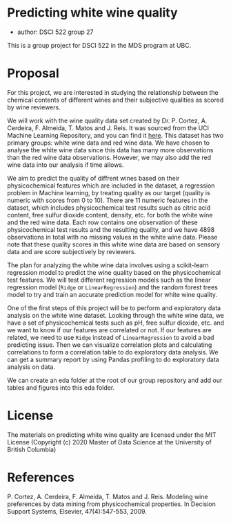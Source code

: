 # Predicting white wine quality

  - author: DSCI 522 group 27

This is a group project for DSCI 522 in the MDS program at UBC.

# Proposal 

For this project, we are interested in studying the relationship between the chemical contents of different wines and their subjective qualities as scored by wine reviewers.

We will work with the wine quality data set created by Dr. P. Cortez, 
A. Cerdeira, F. Almeida, T. Matos and J. Reis. It was sourced from the UCI Machine Learning Repository, 
and you can find it [here](https://archive.ics.uci.edu/ml/datasets/wine+quality). 
This dataset has two primary groups: white wine data and red wine data. 
We have chosen to analyse the white wine data since this data has many more observations than the red wine data observations. 
However, we may also add the red wine data into our analysis if time allows. 

We aim to predict the quality of diffrent wines based on their physicochemical features which are included in the dataset,
a regression problem in Machine learning, by treating quality as our target (quality is numeric with scores from 0 to 10).
There are 11 numeric features in the dataset, which includes physicochemical test results such as citric acid content, free sulfur dioxide content, 
density, etc. for both the white wine and the red wine data. Each row contains one observation of these physicochemical test results and the resulting quality,
and we have 4898 observations in total with no missing values in the white wine data. 
Please note that these quality scores in this white wine data are based on sensory data and are score subjectively by reviewers.

The plan for analyzing the white wine data involves using a scikit-learn regression model to predict the wine quality based on the physicochemical test features.
We will test different regression models 
such as the linear regression model (`Ridge` or `LinearRegression`) and the random forest trees model to try and train an accurate prediction model for white wine quality. 

One of the first steps of this project will be to perform and exploratory data analysis on the white wine dataset. Looking through the white wine data, we have a set of physicochemical tests such as pH,
free sulfur dioxide, etc. and we want to know if our features are correlated or not. 
If our features are related, we need to use `Ridge` instead of `LinearRegression` to avoid a bad predicting issue. 
Then we can visualize correlation plots and calculating correlations to form a correlation table to do exploratory data analysis. 
We can get a summary report by using Pandas profiling to do exploratory data analysis on data. 

We can create an eda folder at the root of our group repository 
and add our tables and figures into this eda folder.


# License 
The materials on predicting white wine quality are licensed under the MIT License 
(Copyright (c) 2020 Master of Data Science at the University of British Columbia)

# References

P. Cortez, A. Cerdeira, F. Almeida, T. Matos and J. Reis.
Modeling wine preferences by data mining from physicochemical properties. In Decision Support Systems, Elsevier, 47(4):547-553, 2009.
